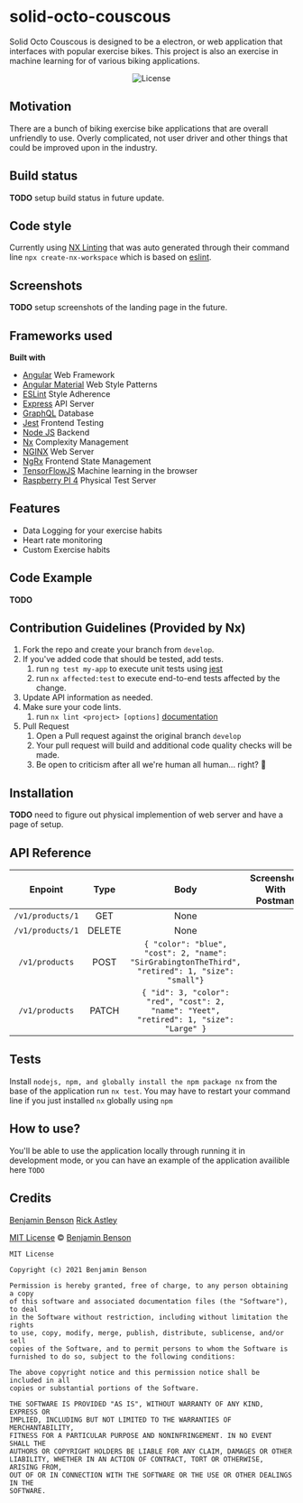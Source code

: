 # solid-octo-couscous

Solid Octo Couscous is designed to be a electron, or web application that interfaces with popular exercise bikes.
This project is also an exercise in machine learning for of various biking applications.

<p align="center">
	<img src="https://img.shields.io/badge/license-MIT-blue.svg" alt="License">
</p>

## Motivation

There are a bunch of biking exercise bike applications that are overall unfriendly to use. Overly complicated, not user driver
and other things that could be improved upon in the industry.

## Build status

**TODO** setup build status in future update.

<!-- Build status of continus integration i.e. travis, appveyor etc. Ex. -

[![Build Status](https://travis-ci.org/akashnimare/foco.svg?branch=master)](https://travis-ci.org/akashnimare/foco)
[![Windows Build Status](https://ci.appveyor.com/api/projects/status/github/akashnimare/foco?branch=master&svg=true)](https://ci.appveyor.com/project/akashnimare/foco/branch/master) -->

## Code style

Currently using [NX Linting](https://nx.dev) that was auto generated through their command line `npx create-nx-workspace`
which is based on [eslint](https://eslint.org).

## Screenshots

**TODO** setup screenshots of the landing page in the future.

## Frameworks used

<b>Built with</b>

-   [Angular](https://angular.io/) Web Framework
-   [Angular Material](https://material.angular.io) Web Style Patterns
-   [ESLint](https://eslint.org) Style Adherence
-   [Express](https://expressjs.com) API Server
-   [GraphQL](https://graphql.org) Database
-   [Jest](https://jestjs.io) Frontend Testing
-   [Node JS](https://nodejs.org/en/) Backend
-   [Nx](https://nx.dev) Complexity Management
-   [NGINX](https://www.nginx.com/) Web Server
-   [NgRx](https://ngrx.io/) Frontend State Management
-   [TensorFlowJS](https://www.tensorflow.org/js) Machine learning in the browser
-   [Raspberry PI 4](https://www.raspberrypi.org/products/raspberry-pi-4-model-b/) Physical Test Server

## Features

-   Data Logging for your exercise habits
-   Heart rate monitoring
-   Custom Exercise habits

## Code Example

**TODO**

## Contribution Guidelines (Provided by Nx)

1. Fork the repo and create your branch from `develop`.
2. If you've added code that should be tested, add tests.
    1. run `ng test my-app` to execute unit tests using [jest](https://jestjs.io)
    2. run `nx affected:test` to execute end-to-end tests affected by the change.
3. Update API information as needed.
4. Make sure your code lints.
    1. run `nx lint <project> [options]` [documentation](https://nx.dev/latest/angular/cli/lint)
5. Pull Request
    1. Open a Pull request against the original branch `develop`
    2. Your pull request will build and additional code quality checks will be made.
    3. Be open to criticism after all we're human all human... right? 🤖

## Installation

**TODO** need to figure out physical implemention of web server and have a page of setup.

## API Reference

|     Enpoint      |  Type  |                                              Body                                               | Screenshot With Postman |
| :--------------: | :----: | :---------------------------------------------------------------------------------------------: | :---------------------: |
| `/v1/products/1` |  GET   |                                              None                                               |                         |
| `/v1/products/1` | DELETE |                                              None                                               |                         |
|  `/v1/products`  |  POST  | `{ "color": "blue", "cost": 2, "name": "SirGrabingtonTheThird", "retired": 1, "size": "small"}` |                         |
|  `/v1/products`  | PATCH  |     `{ "id": 3, "color": "red", "cost": 2, "name": "Yeet", "retired": 1, "size": "Large" }`     |                         |

## Tests

Install `nodejs, npm, and globally install the npm package nx` from the base of the application run `nx test`. You may have to restart your command line if you just installed `nx` globally using `npm`

## How to use?

You'll be able to use the application locally through running it in development mode, or you can have an example of the application availible here `TODO`

## Credits

[Benjamin Benson](https://github.com/BensonBen)
[Rick Astley](https://www.youtube.com/watch?v=dQw4w9WgXcQ)

[MIT License](https://opensource.org/licenses/MIT) © [Benjamin Benson](https://github.com/BensonBen)

```
MIT License

Copyright (c) 2021 Benjamin Benson

Permission is hereby granted, free of charge, to any person obtaining a copy
of this software and associated documentation files (the "Software"), to deal
in the Software without restriction, including without limitation the rights
to use, copy, modify, merge, publish, distribute, sublicense, and/or sell
copies of the Software, and to permit persons to whom the Software is
furnished to do so, subject to the following conditions:

The above copyright notice and this permission notice shall be included in all
copies or substantial portions of the Software.

THE SOFTWARE IS PROVIDED "AS IS", WITHOUT WARRANTY OF ANY KIND, EXPRESS OR
IMPLIED, INCLUDING BUT NOT LIMITED TO THE WARRANTIES OF MERCHANTABILITY,
FITNESS FOR A PARTICULAR PURPOSE AND NONINFRINGEMENT. IN NO EVENT SHALL THE
AUTHORS OR COPYRIGHT HOLDERS BE LIABLE FOR ANY CLAIM, DAMAGES OR OTHER
LIABILITY, WHETHER IN AN ACTION OF CONTRACT, TORT OR OTHERWISE, ARISING FROM,
OUT OF OR IN CONNECTION WITH THE SOFTWARE OR THE USE OR OTHER DEALINGS IN THE
SOFTWARE.

```
